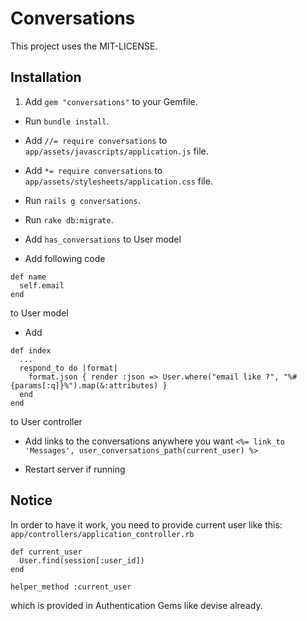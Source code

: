 Conversations
=

This project uses the MIT-LICENSE.

Installation
-

1.   Add 
`gem "conversations"`
to your Gemfile.

* Run
`bundle install`.

* Add
`//= require conversations`
to
`app/assets/javascripts/application.js`
file.

* Add
`*= require conversations`
to
`app/assets/stylesheets/application.css`
file.

* Run
`rails g conversations`.

* Run
`rake db:migrate`.

* Add
`has_conversations`
to User model

* Add following code

```
def name
  self.email
end
```

to User model

* Add

```
def index
  ...
  respond_to do |format|
    format.json { render :json => User.where("email like ?", "%#{params[:q]}%").map(&:attributes) }
  end
end
```

to User controller

* Add links to the conversations anywhere you want
`<%= link_to 'Messages', user_conversations_path(current_user) %>`

* Restart server if running

Notice
-

In order to have it work, you need to provide current user like this:
`app/controllers/application_controller.rb`

    def current_user
      User.find(session[:user_id])
    end

    helper_method :current_user

which is provided in Authentication Gems like devise already.
